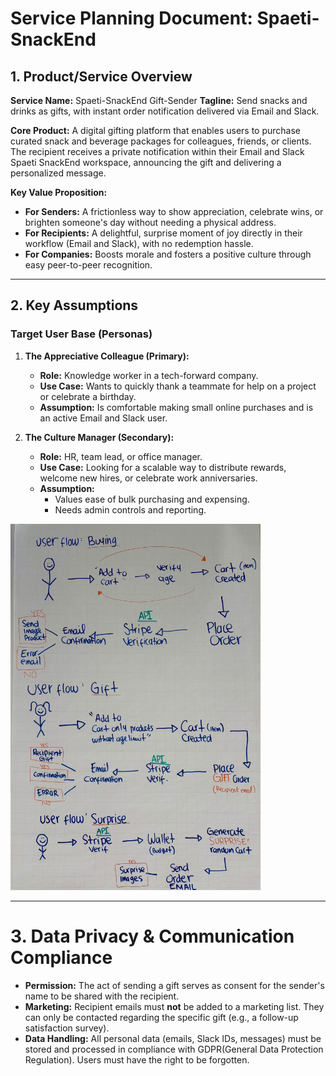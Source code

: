 # Service Planning Document: Spaeti-SnackEnd

## 1. Product/Service Overview

**Service Name:** Spaeti-SnackEnd Gift-Sender
**Tagline:** Send snacks and drinks as gifts, with instant order notification delivered via Email and Slack.

**Core Product:** A digital gifting platform that enables users to purchase curated snack and beverage packages for
colleagues, friends, or clients. The recipient receives a private notification within their Email and Slack Spaeti
SnackEnd workspace, announcing the gift and delivering a personalized message.

**Key Value Proposition:**

- **For Senders:** A frictionless way to show appreciation, celebrate wins, or brighten someone's day without needing a
  physical address.
- **For Recipients:** A delightful, surprise moment of joy directly in their workflow (Email and Slack), with no redemption
  hassle.
- **For Companies:** Boosts morale and fosters a positive culture through easy peer-to-peer recognition.

---

## 2. Key Assumptions

### Target User Base (Personas)

1. **The Appreciative Colleague (Primary):**
    - **Role:** Knowledge worker in a tech-forward company.
    - **Use Case:** Wants to quickly thank a teammate for help on a project or celebrate a birthday.
    - **Assumption:** Is comfortable making small online purchases and is an active Email and Slack user.

2. **The Culture Manager (Secondary):**
    - **Role:** HR, team lead, or office manager.
    - **Use Case:** Looking for a scalable way to distribute rewards, welcome new hires, or celebrate work
      anniversaries.
    - **Assumption:**
        - Values ease of bulk purchasing and expensing.
        - Needs admin controls and reporting.

<img src="images/userflows.jpg" width="400" alt="products">

---
# 3. Data Privacy & Communication Compliance

- **Permission:** The act of sending a gift serves as consent for the sender's name to be shared with the recipient.
- **Marketing:** Recipient emails must **not** be added to a marketing list. They can only be contacted regarding the
  specific gift (e.g., a follow-up satisfaction survey).
- **Data Handling:** All personal data (emails, Slack IDs, messages) must be stored and processed in compliance with
  GDPR(General Data Protection Regulation). Users must have the right to be forgotten.
